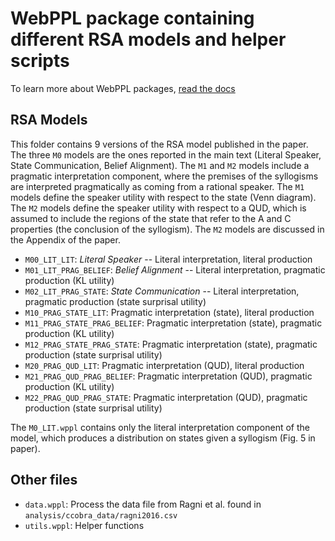 # WebPPL package containing different RSA models and helper scripts

To learn more about WebPPL packages, [read the docs](https://webppl.readthedocs.io/en/master/packages.html)

## RSA Models

This folder contains 9 versions of the RSA model published in the paper. The three `M0` models are the ones reported in the main text (Literal Speaker, State Communication, Belief Alignment). The `M1` and `M2` models include a pragmatic interpretation component, where the premises of the syllogisms are interpreted pragmatically as coming from a rational speaker. The `M1` models define the speaker utility with respect to the state (Venn diagram). The `M2` models define the speaker utility with respect to a QUD, which is assumed to include the regions of the state that refer to the A and C properties (the conclusion of the syllogism). The `M2` models are discussed in the Appendix of the paper.


- `M00_LIT_LIT`: *Literal Speaker* -- Literal interpretation, literal production
- `M01_LIT_PRAG_BELIEF`: *Belief Alignment* -- Literal interpretation, pragmatic production (KL utility)
- `M02_LIT_PRAG_STATE`: *State Communication* -- Literal interpretation, pragmatic production (state surprisal utility)
- `M10_PRAG_STATE_LIT`: Pragmatic interpretation (state), literal production
- `M11_PRAG_STATE_PRAG_BELIEF`: Pragmatic interpretation (state), pragmatic production (KL utility)
- `M12_PRAG_STATE_PRAG_STATE`: Pragmatic interpretation (state), pragmatic production (state surprisal utility)
- `M20_PRAG_QUD_LIT`: Pragmatic interpretation (QUD), literal production
- `M21_PRAG_QUD_PRAG_BELIEF`: Pragmatic interpretation (QUD), pragmatic production (KL utility)
- `M22_PRAG_QUD_PRAG_STATE`: Pragmatic interpretation (QUD), pragmatic production (state surprisal utility)

The `M0_LIT.wppl` contains only the literal interpretation component of the model, which produces a distribution on states given a syllogism (Fig. 5 in paper).

## Other files

- `data.wppl`: Process the data file from Ragni et al. found in `analysis/ccobra_data/ragni2016.csv`
- `utils.wppl`: Helper functions
